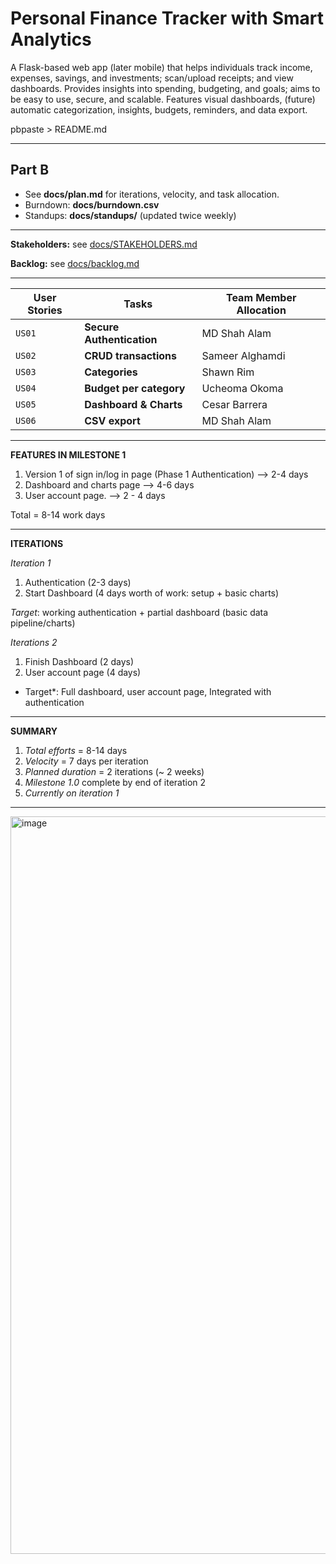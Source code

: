 # Personal Finance Tracker with Smart Analytics

A Flask-based web app (later mobile) that helps individuals track income, expenses, savings, and investments; scan/upload receipts; and view dashboards. Provides insights into spending, budgeting, and goals; aims to be easy to use, secure, and scalable. Features visual dashboards, (future) automatic categorization, insights, budgets, reminders, and data export.

pbpaste > README.md

---

## Part B
- See **docs/plan.md** for iterations, velocity, and task allocation.
- Burndown: **docs/burndown.csv**
- Standups: **docs/standups/** (updated twice weekly)

---

**Stakeholders:** see [docs/STAKEHOLDERS.md](docs/STAKEHOLDERS.md)

**Backlog:** see [docs/backlog.md](docs/backlog.md)


-----------

|User Stories | Tasks   | Team Member Allocation| 
| ------------| --------|-------------------|
| `US01` | **Secure Authentication**  | MD Shah Alam|
| `US02` | **CRUD transactions**      | Sameer Alghamdi|
| `US03` | **Categories** | Shawn Rim|
| `US04` | **Budget per category**| Ucheoma Okoma |
| `US05` | **Dashboard & Charts** | Cesar Barrera|
| `US06` | **CSV export**  | MD Shah Alam |

-----
**FEATURES IN MILESTONE 1**
1. Version 1 of sign in/log in page (Phase 1 Authentication) --> 2-4 days
2. Dashboard and charts page  --> 4-6 days
3. User account page.  --> 2 - 4 days

Total = 8-14 work days

--------
**ITERATIONS**

*Iteration 1* 
1. Authentication (2-3 days)
2. Start Dashboard (4 days worth of work: setup + basic charts)
   
*Target*: working authentication + partial dashboard (basic data pipeline/charts)

*Iterations 2*
1. Finish Dashboard (2 days)
2. User account page (4 days)

* Target*: Full dashboard, user account page, Integrated with authentication
  
---------
**SUMMARY**
1. *Total efforts* = 8-14 days
2. *Velocity* = 7 days per iteration
3. *Planned duration* = 2 iterations (~ 2 weeks)
4. *Milestone 1.0* complete by end of iteration 2
5. *Currently on iteration 1*

---------
<img width="1748" height="1180" alt="image" src="https://github.com/user-attachments/assets/26ef94b6-dd33-423c-b7cd-6975930cef33" />


